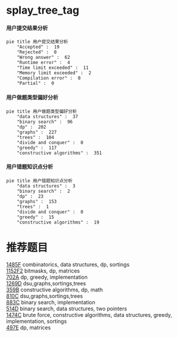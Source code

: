 # splay_tree_tag

<!-- tabs:start -->



#### **用户提交结果分析**

```mermaid
pie title 用户提交结果分析
    "Accepted" :  19
    "Rejected" :  0
    "Wrong answer" :  62
    "Runtime error" :  4
    "Time limit exceeded" :  11
    "Memory limit exceeded" :  2
    "Compilation error" :  0
    "Partial" :  0
```

#### **用户做题类型偏好分析**

```mermaid
pie title 用户做题类型偏好分析
    "data structures" :  37
    "binary search" :  96
    "dp" :  202
    "graphs" :  227
    "trees" :  104
    "divide and conquer" :  0
    "greedy" :  117
    "constructive algorithms" :  351
```
#### **用户错题知识点分析**

```mermaid
pie title 用户错题知识点分析
    "data structures" :  3
    "binary search" :  2
    "dp" :  23
    "graphs" :  153
    "trees" :  1
    "divide and conquer" :  0
    "greedy" :  15
    "constructive algorithms" :  19
```



<!-- tabs:end -->
# 推荐题目
[1485F](https://codeforces.com/contest/1485/problem/F)		combinatorics,
                        data structures,
                        dp,
                        sortings		  
[1152F2](https://codeforces.com/contest/1152F/problem/2)		bitmasks,
                        dp,
                        matrices		  
[702A](https://codeforces.com/contest/702/problem/A)		dp,
                        greedy,
                        implementation		  
[1269D](https://codeforces.com/contest/1269/problem/D)		dsu,graphs,sortings,trees		  
[359B](https://codeforces.com/contest/359/problem/B)		constructive algorithms,
                        dp,
                        math		  
[810C](https://codeforces.com/contest/810/problem/C)		dsu,graphs,sortings,trees		  
[883C](https://codeforces.com/contest/883/problem/C)		binary search,
                        implementation		  
[514D](https://codeforces.com/contest/514/problem/D)		binary search,
                        data structures,
                        two pointers		  
[1474C](https://codeforces.com/contest/1474/problem/C)		brute force,
                        constructive algorithms,
                        data structures,
                        greedy,
                        implementation,
                        sortings		  
[497E](https://codeforces.com/contest/497/problem/E)		dp,
                        matrices		  
